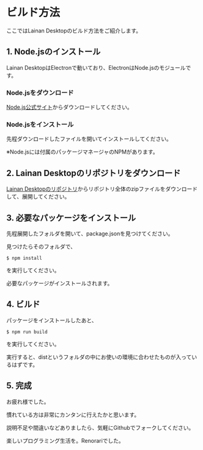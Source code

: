 # ビルド方法
ここではLainan Desktopのビルド方法をご紹介します。

## 1. Node.jsのインストール
Lainan DesktopはElectronで動いており、ElectronはNode.jsのモジュールです。

### Node.jsをダウンロード
[Node.js公式サイト](https://nodejs.org/ja/)からダウンロードしてください。

### Node.jsをインストール
先程ダウンロードしたファイルを開いてインストールしてください。

※Node.jsには付属のパッケージマネージャのNPMがあります。

## 2. Lainan Desktopのリポジトリをダウンロード
[Lainan Desktopのリポジトリ](https://github.com/TarochanChannel/lainan-desktop/)からリポジトリ全体のzipファイルをダウンロードして、展開してください。

## 3. 必要なパッケージをインストール
先程展開したフォルダを開いて、package.jsonを見つけてください。

見つけたらそのフォルダで、
```shell
$ npm install
```
を実行してください。

必要なパッケージがインストールされます。

## 4. ビルド
パッケージをインストールしたあと、
```shell
$ npm run build
```
を実行してください。

実行すると、distというフォルダの中にお使いの環境に合わせたものが入っているはずです。

## 5. 完成
お疲れ様でした。

慣れている方は非常にカンタンに行えたかと思います。

説明不足や間違いなどありましたら、気軽にGithubでフォークしてください。


楽しいプログラミング生活を。Renorariでした。
